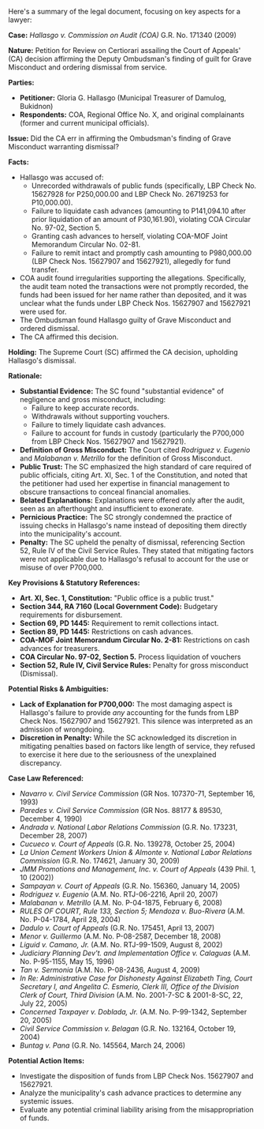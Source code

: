 Here's a summary of the legal document, focusing on key aspects for a lawyer:

**Case:** _Hallasgo v. Commission on Audit (COA)_ G.R. No. 171340 (2009)

**Nature:** Petition for Review on Certiorari assailing the Court of Appeals' (CA) decision affirming the Deputy Ombudsman's finding of guilt for Grave Misconduct and ordering dismissal from service.

**Parties:**
*   **Petitioner:** Gloria G. Hallasgo (Municipal Treasurer of Damulog, Bukidnon)
*   **Respondents:** COA, Regional Office No. X, and original complainants (former and current municipal officials).

**Issue:** Did the CA err in affirming the Ombudsman's finding of Grave Misconduct warranting dismissal?

**Facts:**

*   Hallasgo was accused of:
    *   Unrecorded withdrawals of public funds (specifically, LBP Check No. 15627928 for P250,000.00 and LBP Check No. 26719253 for P10,000.00).
    *   Failure to liquidate cash advances (amounting to P141,094.10 after prior liquidation of an amount of P30,161.90), violating COA Circular No. 97-02, Section 5.
    *   Granting cash advances to herself, violating COA-MOF Joint Memorandum Circular No. 02-81.
    *   Failure to remit intact and promptly cash amounting to P980,000.00 (LBP Check Nos. 15627907 and 15627921), allegedly for fund transfer.
*   COA audit found irregularities supporting the allegations.  Specifically, the audit team noted the transactions were not promptly recorded, the funds had been issued for her name rather than deposited, and it was unclear what the funds under LBP Check Nos. 15627907 and 15627921 were used for.
*   The Ombudsman found Hallasgo guilty of Grave Misconduct and ordered dismissal.
*   The CA affirmed this decision.

**Holding:**  The Supreme Court (SC) affirmed the CA decision, upholding Hallasgo's dismissal.

**Rationale:**

*   **Substantial Evidence:**  The SC found "substantial evidence" of negligence and gross misconduct, including:
    *   Failure to keep accurate records.
    *   Withdrawals without supporting vouchers.
    *   Failure to timely liquidate cash advances.
    *   Failure to account for funds in custody (particularly the P700,000 from LBP Check Nos. 15627907 and 15627921).
*   **Definition of Gross Misconduct:** The Court cited _Rodriguez v. Eugenio_ and _Malabanan v. Metrillo_ for the definition of Gross Misconduct.
*   **Public Trust:**  The SC emphasized the high standard of care required of public officials, citing Art. XI, Sec. 1 of the Constitution, and noted that the petitioner had used her expertise in financial management to obscure transactions to conceal financial anomalies.
*   **Belated Explanations:**  Explanations were offered only after the audit, seen as an afterthought and insufficient to exonerate.
*   **Pernicious Practice:**  The SC strongly condemned the practice of issuing checks in Hallasgo's name instead of depositing them directly into the municipality's account.
*   **Penalty:** The SC upheld the penalty of dismissal, referencing Section 52, Rule IV of the Civil Service Rules. They stated that mitigating factors were not applicable due to Hallasgo's refusal to account for the use or misuse of over P700,000.

**Key Provisions & Statutory References:**

*   **Art. XI, Sec. 1, Constitution:** "Public office is a public trust."
*   **Section 344, RA 7160 (Local Government Code):**  Budgetary requirements for disbursement.
*   **Section 69, PD 1445:**  Requirement to remit collections intact.
*   **Section 89, PD 1445:**  Restrictions on cash advances.
*   **COA-MOF Joint Memorandum Circular No. 2-81:** Restrictions on cash advances for treasurers.
*   **COA Circular No. 97-02, Section 5.** Process liquidation of vouchers
*   **Section 52, Rule IV, Civil Service Rules:** Penalty for gross misconduct (Dismissal).

**Potential Risks & Ambiguities:**

*   **Lack of Explanation for P700,000:** The most damaging aspect is Hallasgo's failure to provide *any* accounting for the funds from LBP Check Nos. 15627907 and 15627921. This silence was interpreted as an admission of wrongdoing.
*   **Discretion in Penalty:** While the SC acknowledged its discretion in mitigating penalties based on factors like length of service, they refused to exercise it here due to the seriousness of the unexplained discrepancy.

**Case Law Referenced:**

*   _Navarro v. Civil Service Commission_ (GR Nos. 107370-71, September 16, 1993)
*   _Paredes v. Civil Service Commission_ (GR Nos. 88177 & 89530, December 4, 1990)
*   _Andrada v. National Labor Relations Commission_ (G.R. No. 173231, December 28, 2007)
*   _Cucueco v. Court of Appeals_ (G.R. No. 139278, October 25, 2004)
*   _La Union Cement Workers Union & Almonte v. National Labor Relations Commission_ (G.R. No. 174621, January 30, 2009)
*   _JMM Promotions and Management, Inc. v. Court of Appeals_ (439 Phil. 1, 10 (2002))
*   _Sampayan v. Court of Appeals_ (G.R. No. 156360, January 14, 2005)
*   _Rodriguez v. Eugenio_ (A.M. No. RTJ-06-2216, April 20, 2007)
*   _Malabanan v. Metrillo_ (A.M. No. P-04-1875, February 6, 2008)
*   _RULES OF COURT, Rule 133, Section 5; Mendoza v. Buo-Rivera_ (A.M. No. P-04-1784, April 28, 2004)
*   _Dadulo v. Court of Appeals_ (G.R. No. 175451, April 13, 2007)
*   _Menor v. Guillermo_ (A.M. No. P-08-2587, December 18, 2008)
*   _Liguid v. Camano, Jr._ (A.M. No. RTJ-99-1509, August 8, 2002)
*   _Judiciary Planning Dev't. and Implementation Office v. Calaguas_ (A.M. No. P-95-1155, May 15, 1996)
*   _Tan v. Sermonia_ (A.M. No. P-08-2436, August 4, 2009)
*   _In Re: Administrative Case for Dishonesty Against Elizabeth Ting, Court Secretary I, and Angelita C. Esmerio, Clerk III, Office of the Division Clerk of Court, Third Division_ (A.M. No. 2001-7-SC & 2001-8-SC, 22, July 22, 2005)
*   _Concerned Taxpayer v. Doblada, Jr._ (A.M. No. P-99-1342, September 20, 2005)
*   _Civil Service Commission v. Belagan_ (G.R. No. 132164, October 19, 2004)
*   _Buntag v. Pana_ (G.R. No. 145564, March 24, 2006)

**Potential Action Items:**

*   Investigate the disposition of funds from LBP Check Nos. 15627907 and 15627921.
*   Analyze the municipality's cash advance practices to determine any systemic issues.
*   Evaluate any potential criminal liability arising from the misappropriation of funds.
